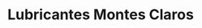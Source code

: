 ---
title: "Lubricantes Montes Claros"
url: /vallegrande/lubricantes-montes-claros/
shop: Autowerkstatt
---